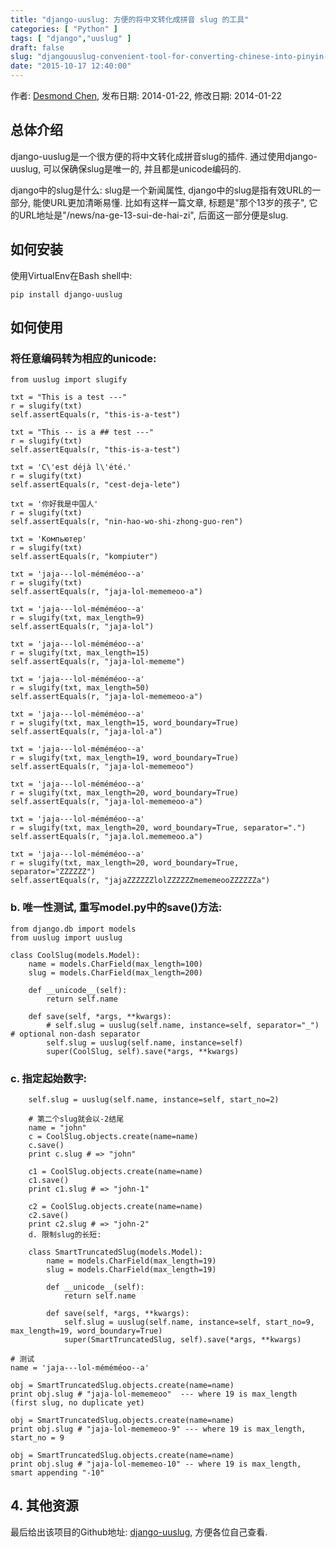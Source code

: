 ```yaml
---
title: "django-uuslug: 方便的将中文转化成拼音 slug 的工具"
categories: [ "Python" ]
tags: [ "django","uuslug" ]
draft: false
slug: "djangouuslug-convenient-tool-for-converting-chinese-into-pinyin-slug"
date: "2015-10-17 12:40:00"
---
```


作者: [Desmond Chen](https://plus.google.com/108316084942604297544?rel=author), 发布日期: 2014-01-22, 修改日期: 2014-01-22
## 总体介绍

django-uuslug是一个很方便的将中文转化成拼音slug的插件. 通过使用django-uuslug, 可以保确保slug是唯一的, 并且都是unicode编码的.

django中的slug是什么: slug是一个新闻属性, django中的slug是指有效URL的一部分, 能使URL更加清晰易懂. 比如有这样一篇文章, 标题是"那个13岁的孩子", 它的URL地址是"/news/na-ge-13-sui-de-hai-zi", 后面这一部分便是slug.

## 如何安装

使用VirtualEnv在Bash shell中:

    pip install django-uuslug


<!--more-->


## 如何使用

### 将任意编码转为相应的unicode:

    from uuslug import slugify
    
    txt = "This is a test ---"
    r = slugify(txt)
    self.assertEquals(r, "this-is-a-test")
    
    txt = "This -- is a ## test ---"
    r = slugify(txt)
    self.assertEquals(r, "this-is-a-test")
    
    txt = 'C\'est déjà l\'été.'
    r = slugify(txt)
    self.assertEquals(r, "cest-deja-lete")
    
    txt = '你好我是中国人'
    r = slugify(txt)
    self.assertEquals(r, "nin-hao-wo-shi-zhong-guo-ren")
    
    txt = 'Компьютер'
    r = slugify(txt)
    self.assertEquals(r, "kompiuter")
    
    txt = 'jaja---lol-méméméoo--a'
    r = slugify(txt)
    self.assertEquals(r, "jaja-lol-mememeoo-a")
    
    txt = 'jaja---lol-méméméoo--a'
    r = slugify(txt, max_length=9)
    self.assertEquals(r, "jaja-lol")
    
    txt = 'jaja---lol-méméméoo--a'
    r = slugify(txt, max_length=15)
    self.assertEquals(r, "jaja-lol-mememe")
    
    txt = 'jaja---lol-méméméoo--a'
    r = slugify(txt, max_length=50)
    self.assertEquals(r, "jaja-lol-mememeoo-a")
    
    txt = 'jaja---lol-méméméoo--a'
    r = slugify(txt, max_length=15, word_boundary=True)
    self.assertEquals(r, "jaja-lol-a")
    
    txt = 'jaja---lol-méméméoo--a'
    r = slugify(txt, max_length=19, word_boundary=True)
    self.assertEquals(r, "jaja-lol-mememeoo")
    
    txt = 'jaja---lol-méméméoo--a'
    r = slugify(txt, max_length=20, word_boundary=True)
    self.assertEquals(r, "jaja-lol-mememeoo-a")
    
    txt = 'jaja---lol-méméméoo--a'
    r = slugify(txt, max_length=20, word_boundary=True, separator=".")
    self.assertEquals(r, "jaja.lol.mememeoo.a")
    
    txt = 'jaja---lol-méméméoo--a'
    r = slugify(txt, max_length=20, word_boundary=True, separator="ZZZZZZ")
    self.assertEquals(r, "jajaZZZZZZlolZZZZZZmememeooZZZZZZa")

### b. 唯一性测试, 重写model.py中的save()方法:

    from django.db import models
    from uuslug import uuslug
    
    class CoolSlug(models.Model):
        name = models.CharField(max_length=100)
        slug = models.CharField(max_length=200)
    
        def __unicode__(self):
            return self.name
    
        def save(self, *args, **kwargs):
            # self.slug = uuslug(self.name, instance=self, separator="_") # optional non-dash separator
            self.slug = uuslug(self.name, instance=self)
            super(CoolSlug, self).save(*args, **kwargs)

### c. 指定起始数字:

        self.slug = uuslug(self.name, instance=self, start_no=2)
        
        # 第二个slug就会以-2结尾
        name = "john"
        c = CoolSlug.objects.create(name=name)
        c.save()
        print c.slug # => "john"
        
        c1 = CoolSlug.objects.create(name=name)
        c1.save()
        print c1.slug # => "john-1"
        
        c2 = CoolSlug.objects.create(name=name)
        c2.save()
        print c2.slug # => "john-2"
        d. 限制slug的长短:
        
        class SmartTruncatedSlug(models.Model):
            name = models.CharField(max_length=19)
            slug = models.CharField(max_length=19)
        
            def __unicode__(self):
                return self.name
        
            def save(self, *args, **kwargs):
                self.slug = uuslug(self.name, instance=self, start_no=9, max_length=19, word_boundary=True)
                super(SmartTruncatedSlug, self).save(*args, **kwargs)
    
    # 测试
    name = 'jaja---lol-méméméoo--a'
    
    obj = SmartTruncatedSlug.objects.create(name=name)
    print obj.slug # "jaja-lol-mememeoo"  --- where 19 is max_length (first slug, no duplicate yet)
    
    obj = SmartTruncatedSlug.objects.create(name=name)
    print obj.slug # "jaja-lol-mememeoo-9" --- where 19 is max_length, start_no = 9
    
    obj = SmartTruncatedSlug.objects.create(name=name)
    print obj.slug # "jaja-lol-mememeo-10" -- where 19 is max_length, smart appending "-10"

## 4. 其他资源

最后给出该项目的Github地址: [django-uuslug](https://github.com/un33k/django-uuslug), 方便各位自己查看.
